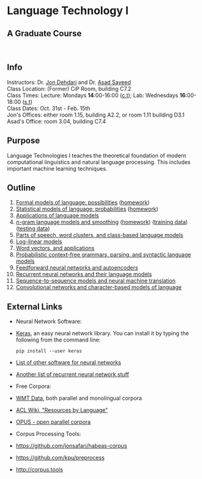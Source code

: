# Language Technology I
## A Graduate Course

<br>

## Info
Instructors: Dr. [Jon Dehdari](http://jon.dehdari.org) and Dr. [Asad Sayeed](http://www.coli.uni-saarland.de/~asayeed) <br>
Class Location: (Former) CiP Room, building C7.2 <br>
Class Times: Lecture: Mondays **14**:00-16:00 ([c.t](https://en.wikipedia.org/wiki/Academic_quarter_(class_timing))); Lab: Wednesdays **16**:00-18:00 ([s.t](https://en.wikipedia.org/wiki/Academic_quarter_(class_timing))) <br>
Class Dates: Oct. 31st - Feb. 15th <br>
Jon's Offices: either room 1.15, building A2.2, or room 1.11 building D3.1 <br>
Asad's Office: room 3.04, building C7.4


## Purpose
Language Technologies I teaches the theoretical foundation of modern computational linguistics and natural language processing.
This includes important machine learning techniques.


## Outline
1. [Formal models of language: possibilities](http://www.coli.uni-saarland.de/~asayeed/LT1-WS1617/formal_models_of_language.pdf) ([homework](http://www.coli.uni-saarland.de/~asayeed/LT1-WS1617/Exercise-1.pdf))
2. [Statistical models of language: probabilities](https://drive.google.com/open?id=0B-aFax-9-qt3OU1tMmJFSF85Nnc) ([homework](hw/probs.md))
3. [Applications of language models](https://drive.google.com/open?id=0B-aFax-9-qt3b3dnSHJkSGlHaVU)
4. [*n*-gram language models and smoothing](http://www.coli.uni-saarland.de/~asayeed/LT1-WS1617/ngram_smooth.pdf) ([homework](http://www.coli.uni-saarland.de/~asayeed/LT1-WS1617/Exercise-4.pdf)) ([training data](http://www.coli.uni-saarland.de/~asayeed/LT1-WS1617/Exercise-4-Training.txt)) ([testing data](http://www.coli.uni-saarland.de/~asayeed/LT1-WS1617/Exercise-4-Testing.txt))
5. [Parts of speech, word clusters, and class-based language models](https://drive.google.com/open?id=0B-aFax-9-qt3X1B5UVVUZUZxUDQ)
6. [Log-linear models](https://drive.google.com/open?id=0B-aFax-9-qt3ZUdrU2VzeGU0YzA)
7. [Word vectors, and applications](https://drive.google.com/open?id=0B-aFax-9-qt3ZTd4WmpqWmJZMEk)
8. [Probabilistic context-free grammars, parsing, and syntactic language models](https://drive.google.com/open?id=0B-aFax-9-qt3YXVITS1ZNGhzX3M)
9. [Feedforward neural networks and autoencoders](https://drive.google.com/open?id=0B-aFax-9-qt3SW5GUGtyUk91a1k)
10. [Recurrent neural networks and their language models](https://drive.google.com/open?id=0B-aFax-9-qt3U05HNFk0VkFIOUE)
11. [Sequence-to-sequence models and neural machine translation](https://drive.google.com/open?id=0B-aFax-9-qt3SENHNFpCTGh3U1k)
12. [Convolutional networks and character-based models of language](https://drive.google.com/open?id=0B-aFax-9-qt3VGhTb01ERGxvUkk)

## External Links
- Neural Network Software:
 - [Keras](http://keras.io), an easy neural network library.  You can install it by typing the following from the command line:

       pip install --user keras

 - [List of other software for neural networks](http://deeplearning.net/software_links)
 - [Another list of recurrent neural network stuff](https://github.com/kjw0612/awesome-rnn)
- Free Corpora:
 - [WMT Data](http://www.statmt.org/wmt16/translation-task.html#download), both parallel and monolingual corpora
 - [ACL Wiki, "Resources by Language"](http://aclweb.org/aclwiki/index.php?title=List_of_resources_by_language)
 - [OPUS - open parallel corpora](http://opus.lingfil.uu.se)
- Corpus Processing Tools:
 - https://github.com/jonsafari/habeas-corpus
 - https://github.com/kpu/preprocess
 - http://corpus.tools
